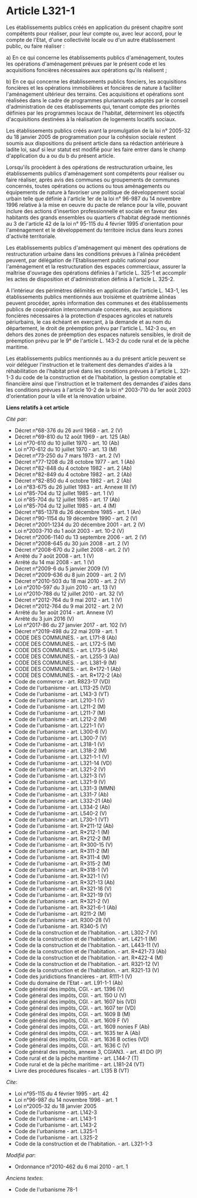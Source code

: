 # Article L321-1

Les établissements publics créés en application du présent chapitre sont compétents pour réaliser, pour leur compte ou, avec
leur accord, pour le compte de l'Etat, d'une collectivité locale ou d'un autre établissement public, ou faire réaliser : 

a) En ce qui concerne les établissements publics d'aménagement, toutes les opérations d'aménagement prévues par le présent
code et les acquisitions foncières nécessaires aux opérations qu'ils réalisent ; 

b) En ce qui concerne les établissements publics fonciers, les acquisitions foncières et les opérations immobilières et
foncières de nature à faciliter l'aménagement ultérieur des terrains. Ces acquisitions et opérations sont réalisées dans le
cadre de programmes pluriannuels adoptés par le conseil d'administration de ces établissements qui, tenant compte des
priorités définies par les programmes locaux de l'habitat, déterminent les objectifs d'acquisitions destinées à la
réalisation de logements locatifs sociaux. 

Les établissements publics créés avant la promulgation de la loi n° 2005-32 du 18 janvier 2005 de programmation pour la
cohésion sociale restent soumis aux dispositions du présent article dans sa rédaction antérieure à ladite loi, sauf si leur
statut est modifié pour les faire entrer dans le champ d'application du a ou du b du présent article. 

Lorsqu'ils procèdent à des opérations de restructuration urbaine, les établissements publics d'aménagement sont compétents
pour réaliser ou faire réaliser, après avis des communes ou groupements de communes concernés, toutes opérations ou actions
ou tous aménagements ou équipements de nature à favoriser une politique de développement social urbain telle que définie à
l'article 1er de la loi n° 96-987 du 14 novembre 1996 relative à la mise en oeuvre du pacte de relance pour la ville, pouvant
inclure des actions d'insertion professionnelle et sociale en faveur des habitants des grands ensembles ou quartiers
d'habitat dégradé mentionnés au 3 de l'article 42 de la loi n° 95-115 du 4 février 1995 d'orientation pour l'aménagement et
le développement du territoire inclus dans leurs zones d'activité territoriale. 

Les établissements publics d'aménagement qui mènent des opérations de restructuration urbaine dans les conditions prévues à
l'alinéa précédent peuvent, par délégation de l'Etablissement public national pour l'aménagement et la restructuration des
espaces commerciaux, assurer la maîtrise d'ouvrage des opérations définies à l'article L. 325-1 et accomplir les actes de
disposition et d'administration définis à l'article L. 325-2.

A l'intérieur des périmètres délimités en application de l'article L. 143-1, les établissements publics mentionnés aux
troisième et quatrième alinéas peuvent procéder, après information des communes et des établissements publics de coopération
intercommunale concernés, aux acquisitions foncières nécessaires à la protection d'espaces agricoles et naturels périurbains,
le cas échéant en exerçant, à la demande et au nom du département, le droit de préemption prévu par l'article L. 142-3 ou, en
dehors des zones de préemption des espaces naturels sensibles, le droit de préemption prévu par le 9° de l'article L. 143-2
du code rural et de la pêche maritime. 

Les établissements publics mentionnés au a du présent article peuvent se voir déléguer l'instruction et le traitement des
demandes d'aides à la réhabilitation de l'habitat privé dans les conditions prévues à l'article L. 321-1-3 du code de la
construction et de l'habitation, la gestion comptable et financière ainsi que l'instruction et le traitement des demandes
d'aides dans les conditions prévues à l'article 10-2 de la loi n° 2003-710 du 1er août 2003 d'orientation pour la ville et la
rénovation urbaine.

**Liens relatifs à cet article**

_Cité par_:

  - Décret n°68-376 du 26 avril 1968 - art. 2 (V)
  - Décret n°69-810 du 12 août 1969 - art. 125 (Ab)
  - Loi n°70-610 du 10 juillet 1970 - art. 10 (Ab)
  - Loi n°70-612 du 10 juillet 1970 - art. 13 (M)
  - Décret n°73-250 du 7 mars 1973 - art. 2 (V)
  - Décret n°77-1208 du 28 octobre 1977 - art. 1 (Ab)
  - Décret n°82-848 du 4 octobre 1982 - art. 2 (Ab)
  - Décret n°82-849 du 4 octobre 1982 - art. 2 (Ab)
  - Décret n°82-850 du 4 octobre 1982 - art. 2 (Ab)
  - Loi n°83-675 du 26 juillet 1983 - art. Annexe III (V)
  - Loi n°85-704 du 12 juillet 1985 - art. 1 (V)
  - Loi n°85-704 du 12 juillet 1985 - art. 17 (Ab)
  - Loi n°85-704 du 12 juillet 1985 - art. 4 (M)
  - Décret n°85-1378 du 26 décembre 1985 - art. 1 (An)
  - Décret n°90-1154 du 19 décembre 1990 - art. 2 (V)
  - Décret n°2001-1234 du 20 décembre 2001 - art. 2 (V)
  - Loi n°2003-710 du 1 août 2003 - art. 10-2 (V)
  - Décret n°2006-1140 du 13 septembre 2006 - art. 2 (V)
  - Décret n°2008-645 du 30 juin 2008 - art. 2 (V)
  - Décret n°2008-670 du 2 juillet 2008 - art. 2 (V)
  - Arrêté du 7 août 2008 - art. 1 (V)
  - Arrêté du 14 mai 2008 - art. 1 (V)
  - Décret n°2009-6 du 5 janvier 2009 (V)
  - Décret n°2009-636 du 8 juin 2009 - art. 2 (V)
  - Décret n°2010-503 du 18 mai 2010 - art. 2 (V)
  - Loi n°2010-597 du 3 juin 2010 - art. 13 (V)
  - Loi n°2010-788 du 12 juillet 2010 - art. 32 (V)
  - Décret n°2012-764 du 9 mai 2012 - art. 1 (V)
  - Décret n°2012-764 du 9 mai 2012 - art. 2 (V)
  - Arrêté du 1er août 2014 - art. Annexe (V)
  - Arrêté du 3 juin 2016 (V)
  - Loi n°2017-86 du 27 janvier 2017 - art. 102 (V)
  - Décret n°2019-498 du 22 mai 2019 - art. 1
  - CODE DES COMMUNES. - art. L171-8 (Ab)
  - CODE DES COMMUNES. - art. L172-5 (M)
  - CODE DES COMMUNES. - art. L173-5 (Ab)
  - CODE DES COMMUNES. - art. L255-3 (Ab)
  - CODE DES COMMUNES. - art. L381-9 (M)
  - CODE DES COMMUNES. - art. R*172-1 (Ab)
  - CODE DES COMMUNES. - art. R*172-2 (Ab)
  - Code de commerce - art. R823-17 (VD)
  - Code de l'urbanisme - art. L113-25 (VD)
  - Code de l'urbanisme - art. L143-3 (VT)
  - Code de l'urbanisme - art. L210-1 (V)
  - Code de l'urbanisme - art. L211-2 (M)
  - Code de l'urbanisme - art. L211-7 (M)
  - Code de l'urbanisme - art. L212-2 (M)
  - Code de l'urbanisme - art. L221-1 (V)
  - Code de l'urbanisme - art. L300-6 (V)
  - Code de l'urbanisme - art. L300-7 (V)
  - Code de l'urbanisme - art. L318-1 (V)
  - Code de l'urbanisme - art. L318-2 (M)
  - Code de l'urbanisme - art. L321-1-1 (V)
  - Code de l'urbanisme - art. L321-14 (VD)
  - Code de l'urbanisme - art. L321-2 (V)
  - Code de l'urbanisme - art. L321-3 (V)
  - Code de l'urbanisme - art. L321-9 (V)
  - Code de l'urbanisme - art. L331-3 (MMN)
  - Code de l'urbanisme - art. L331-7 (Ab)
  - Code de l'urbanisme - art. L332-21 (Ab)
  - Code de l'urbanisme - art. L334-2 (Ab)
  - Code de l'urbanisme - art. L540-2 (V)
  - Code de l'urbanisme - art. L730-1 (VT)
  - Code de l'urbanisme - art. R*211-12 (Ab)
  - Code de l'urbanisme - art. R*212-1 (M)
  - Code de l'urbanisme - art. R*212-2 (M)
  - Code de l'urbanisme - art. R*300-15 (V)
  - Code de l'urbanisme - art. R*311-2 (M)
  - Code de l'urbanisme - art. R*311-4 (M)
  - Code de l'urbanisme - art. R*315-2 (M)
  - Code de l'urbanisme - art. R*318-1 (V)
  - Code de l'urbanisme - art. R*321-1 (V)
  - Code de l'urbanisme - art. R*321-13 (Ab)
  - Code de l'urbanisme - art. R*321-16 (V)
  - Code de l'urbanisme - art. R*321-19 (V)
  - Code de l'urbanisme - art. R*321-2 (V)
  - Code de l'urbanisme - art. R*321-6-1 (Ab)
  - Code de l'urbanisme - art. R211-2 (M)
  - Code de l'urbanisme - art. R300-28 (V)
  - Code de l'urbanisme - art. R340-5 (V)
  - Code de la construction et de l'habitation. - art. L302-7 (V)
  - Code de la construction et de l'habitation. - art. L421-1 (M)
  - Code de la construction et de l'habitation. - art. L443-11 (V)
  - Code de la construction et de l'habitation. - art. R*421-73 (Ab)
  - Code de la construction et de l'habitation. - art. R*422-4 (M)
  - Code de la construction et de l'habitation. - art. R321-12 (V)
  - Code de la construction et de l'habitation. - art. R321-13 (V)
  - Code des juridictions financières - art. R111-1 (V)
  - Code du domaine de l'Etat - art. L91-1-1 (Ab)
  - Code général des impôts, CGI. - art. 1396 (V)
  - Code général des impôts, CGI. - art. 150 U (V)
  - Code général des impôts, CGI. - art. 1607 bis (VD)
  - Code général des impôts, CGI. - art. 1607 ter (VD)
  - Code général des impôts, CGI. - art. 1609 B (M)
  - Code général des impôts, CGI. - art. 1609 F (V)
  - Code général des impôts, CGI. - art. 1609 nonies F (Ab)
  - Code général des impôts, CGI. - art. 1635 ter A (Ab)
  - Code général des impôts, CGI. - art. 1636 B octies (VD)
  - Code général des impôts, CGI. - art. 1636 C (V)
  - Code général des impôts, annexe 3, CGIAN3. - art. 41 DO (P)
  - Code rural et de la pêche maritime - art. L144-7 (T)
  - Code rural et de la pêche maritime - art. L181-24 (VT)
  - Livre des procédures fiscales - art. L135 B (VT)

_Cite_:

  - Loi n°95-115 du 4 février 1995 - art. 42
  - Loi n°96-987 du 14 novembre 1996 - art. 1
  - Loi n°2005-32 du 18 janvier 2005
  - Code de l'urbanisme - art. L142-3
  - Code de l'urbanisme - art. L143-1
  - Code de l'urbanisme - art. L143-2
  - Code de l'urbanisme - art. L325-1
  - Code de l'urbanisme - art. L325-2
  - Code de la construction et de l'habitation. - art. L321-1-3

_Modifié par_:

  - Ordonnance n°2010-462 du 6 mai 2010 - art. 1

_Anciens textes_:

  - Code de l'urbanisme 78-1
